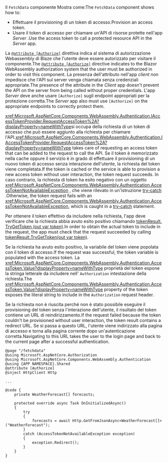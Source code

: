 <span data-ttu-id="47329-101">Il `FetchData` componente Mostra come:</span><span class="sxs-lookup"><span data-stu-id="47329-101">The `FetchData` component shows how to:</span></span>

* <span data-ttu-id="47329-102">Effettuare il provisioning di un token di accesso.</span><span class="sxs-lookup"><span data-stu-id="47329-102">Provision an access token.</span></span>
* <span data-ttu-id="47329-103">Usare il token di accesso per chiamare un'API di risorse protette nell'app *Server* .</span><span class="sxs-lookup"><span data-stu-id="47329-103">Use the access token to call a protected resource API in the *Server* app.</span></span>

<span data-ttu-id="47329-104">La [`@attribute [Authorize]`](xref:mvc/views/razor#attribute) direttiva indica al sistema di autorizzazione Webassembly di Blaze che l'utente deve essere autorizzato per visitare il componente.</span><span class="sxs-lookup"><span data-stu-id="47329-104">The [`@attribute [Authorize]`](xref:mvc/views/razor#attribute) directive indicates to the Blazor WebAssembly authorization system that the user must be authorized in order to visit this component.</span></span> <span data-ttu-id="47329-105">La presenza dell'attributo nell'app *client* non impedisce che l'API sul server venga chiamata senza credenziali appropriate.</span><span class="sxs-lookup"><span data-stu-id="47329-105">The presence of the attribute in the *Client* app doesn't prevent the API on the server from being called without proper credentials.</span></span> <span data-ttu-id="47329-106">L'app *Server* deve anche usare `[Authorize]` sugli endpoint appropriati per la protezione corretta.</span><span class="sxs-lookup"><span data-stu-id="47329-106">The *Server* app also must use `[Authorize]` on the appropriate endpoints to correctly protect them.</span></span>

<span data-ttu-id="47329-107"><xref:Microsoft.AspNetCore.Components.WebAssembly.Authentication.IAccessTokenProvider.RequestAccessToken%2A?displayProperty=nameWithType>si occupa della richiesta di un token di accesso che può essere aggiunto alla richiesta per chiamare l'API.</span><span class="sxs-lookup"><span data-stu-id="47329-107"><xref:Microsoft.AspNetCore.Components.WebAssembly.Authentication.IAccessTokenProvider.RequestAccessToken%2A?displayProperty=nameWithType> takes care of requesting an access token that can be added to the request to call the API.</span></span> <span data-ttu-id="47329-108">Se il token è memorizzato nella cache oppure il servizio è in grado di effettuare il provisioning di un nuovo token di accesso senza interazione dell'utente, la richiesta del token viene completata.</span><span class="sxs-lookup"><span data-stu-id="47329-108">If the token is cached or the service is able to provision a new access token without user interaction, the token request succeeds.</span></span> <span data-ttu-id="47329-109">In caso contrario, la richiesta di token ha esito negativo con un oggetto <xref:Microsoft.AspNetCore.Components.WebAssembly.Authentication.AccessTokenNotAvailableException> , che viene rilevato in un'istruzione [try-catch](/dotnet/csharp/language-reference/keywords/try-catch) .</span><span class="sxs-lookup"><span data-stu-id="47329-109">Otherwise, the token request fails with an <xref:Microsoft.AspNetCore.Components.WebAssembly.Authentication.AccessTokenNotAvailableException>, which is caught in a [try-catch](/dotnet/csharp/language-reference/keywords/try-catch) statement.</span></span>

<span data-ttu-id="47329-110">Per ottenere il token effettivo da includere nella richiesta, l'app deve verificare che la richiesta abbia avuto esito positivo chiamando [tokenResult. TryGetToken (out var token)](xref:Microsoft.AspNetCore.Components.WebAssembly.Authentication.AccessTokenResult.TryGetToken%2A).</span><span class="sxs-lookup"><span data-stu-id="47329-110">In order to obtain the actual token to include in the request, the app must check that the request succeeded by calling [tokenResult.TryGetToken(out var token)](xref:Microsoft.AspNetCore.Components.WebAssembly.Authentication.AccessTokenResult.TryGetToken%2A).</span></span>

<span data-ttu-id="47329-111">Se la richiesta ha avuto esito positivo, la variabile del token viene popolata con il token di accesso.</span><span class="sxs-lookup"><span data-stu-id="47329-111">If the request was successful, the token variable is populated with the access token.</span></span> <span data-ttu-id="47329-112">La <xref:Microsoft.AspNetCore.Components.WebAssembly.Authentication.AccessToken.Value?displayProperty=nameWithType> proprietà del token espone la stringa letterale da includere nell' `Authorization` intestazione della richiesta.</span><span class="sxs-lookup"><span data-stu-id="47329-112">The <xref:Microsoft.AspNetCore.Components.WebAssembly.Authentication.AccessToken.Value?displayProperty=nameWithType> property of the token exposes the literal string to include in the `Authorization` request header.</span></span>

<span data-ttu-id="47329-113">Se la richiesta non è riuscita perché non è stato possibile eseguire il provisioning del token senza l'interazione dell'utente, il risultato del token contiene un URL di reindirizzamento.</span><span class="sxs-lookup"><span data-stu-id="47329-113">If the request failed because the token couldn't be provisioned without user interaction, the token result contains a redirect URL.</span></span> <span data-ttu-id="47329-114">Se si passa a questo URL, l'utente viene indirizzato alla pagina di accesso e torna alla pagina corrente dopo un'autenticazione corretta.</span><span class="sxs-lookup"><span data-stu-id="47329-114">Navigating to this URL takes the user to the login page and back to the current page after a successful authentication.</span></span>

```razor
@page "/fetchdata"
@using Microsoft.AspNetCore.Authorization
@using Microsoft.AspNetCore.Components.WebAssembly.Authentication
@using {APP NAMESPACE}.Shared
@attribute [Authorize]
@inject HttpClient Http

...

@code {
    private WeatherForecast[] forecasts;

    protected override async Task OnInitializedAsync()
    {
        try
        {
            forecasts = await Http.GetFromJsonAsync<WeatherForecast[]>("WeatherForecast");
        }
        catch (AccessTokenNotAvailableException exception)
        {
            exception.Redirect();
        }
    }
}
```
